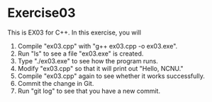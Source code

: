 # Exercise03
This is EX03 for C++.  In this exercise, you will

1. Compile "ex03.cpp" with "g++ ex03.cpp -o ex03.exe".
2. Run "ls" to see a file "ex03.exe" is created.
3. Type "./ex03.exe" to see how the program runs.
4. Modify "ex03.cpp" so that it will print out "Hello, NCNU."
5. Compile "ex03.cpp" again to see whether it works successfully.
6. Commit the change in Git.
7. Run "git log" to see that you have a new commit.
